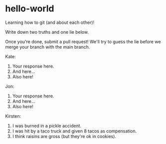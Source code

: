 # hello-world
Learning how to git (and about each other)!

Write down two truths and one lie below.

Once you're done, submit a pull request! We'll try to guess the lie before we merge your branch with the main branch.

Kate:
1. Your response here.
2. And here...
3. Also here!


Jon:
1. Your response here.
2. And here...
3. Also here!


Kirsten:
1. I was burned in a pickle accident.
2. I was hit by a taco truck and given 8 tacos as compensation.
3. I think raisins are gross (but they're ok in cookies).
